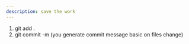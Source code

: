 ```yaml
---
description: save the work
---
```


1. git add .
2. git commit -m (you generate commit message basic on files change)

